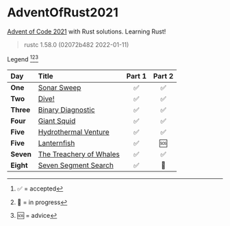 # AdventOfRust2021
[Advent of Code 2021](https://adventofcode.com/2021/) with Rust solutions. Learning Rust!

> rustc 1.58.0 (02072b482 2022-01-11)

Legend [^1][^2][^3]

[^1]: ✅ = accepted
[^2]: 💬 = in progress
[^3]: 🆘 = advice

| Day | Title | Part 1 | Part 2 |
| :- | :- | :-: | :-: |
| **One** | [Sonar Sweep](https://adventofcode.com/2021/day/1) | ✅ | ✅ | 
| **Two** | [Dive!](https://adventofcode.com/2021/day/2) | ✅ | ✅ | 
| **Three** | [Binary Diagnostic](https://adventofcode.com/2021/day/3) | ✅ | ✅ | 
| **Four** | [Giant Squid](https://adventofcode.com/2021/day/4) | ✅ | ✅ | 
| **Five** | [Hydrothermal Venture](https://adventofcode.com/2021/day/5) | ✅ | ✅ |
| **Five** | [Lanternfish](https://adventofcode.com/2021/day/6) | ✅ | 🆘 |
| **Seven** | [The Treachery of Whales](https://adventofcode.com/2021/day/7) | ✅ | ✅ | 
| **Eight** | [Seven Segment Search](https://adventofcode.com/2021/day/8) | ✅ | 💬 | 